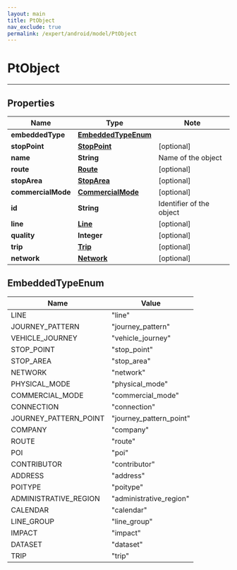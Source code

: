 ```yaml
---
layout: main
title: PtObject
nav_exclude: true
permalink: /expert/android/model/PtObject
---
```


# PtObject

---

## Properties

Name | Type | Note
---- | ---- | ----
**embeddedType** | [**EmbeddedTypeEnum**](#EmbeddedTypeEnum)
**stopPoint** | [**StopPoint**](StopPoint.md) | [optional] 
**name** | **String** | Name of the object 
**route** | [**Route**](Route.md) | [optional] 
**stopArea** | [**StopArea**](StopArea.md) | [optional] 
**commercialMode** | [**CommercialMode**](CommercialMode.md) | [optional] 
**id** | **String** | Identifier of the object 
**line** | [**Line**](Line.md) | [optional] 
**quality** | **Integer** | [optional] 
**trip** | [**Trip**](Trip.md) | [optional] 
**network** | [**Network**](Network.md) | [optional] 

## EmbeddedTypeEnum
Name | Value
---- | -----
LINE | &quot;line&quot;
JOURNEY_PATTERN | &quot;journey_pattern&quot;
VEHICLE_JOURNEY | &quot;vehicle_journey&quot;
STOP_POINT | &quot;stop_point&quot;
STOP_AREA | &quot;stop_area&quot;
NETWORK | &quot;network&quot;
PHYSICAL_MODE | &quot;physical_mode&quot;
COMMERCIAL_MODE | &quot;commercial_mode&quot;
CONNECTION | &quot;connection&quot;
JOURNEY_PATTERN_POINT | &quot;journey_pattern_point&quot;
COMPANY | &quot;company&quot;
ROUTE | &quot;route&quot;
POI | &quot;poi&quot;
CONTRIBUTOR | &quot;contributor&quot;
ADDRESS | &quot;address&quot;
POITYPE | &quot;poitype&quot;
ADMINISTRATIVE_REGION | &quot;administrative_region&quot;
CALENDAR | &quot;calendar&quot;
LINE_GROUP | &quot;line_group&quot;
IMPACT | &quot;impact&quot;
DATASET | &quot;dataset&quot;
TRIP | &quot;trip&quot;

